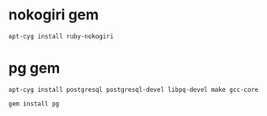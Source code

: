 # nokogiri gem
`apt-cyg install ruby-nokogiri`

# pg gem
`apt-cyg install postgresql postgresql-devel libpq-devel make gcc-core`

`gem install pg`
